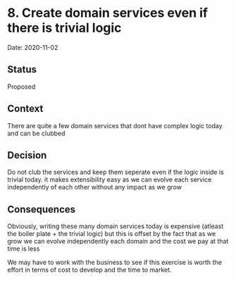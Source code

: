 # 8. Create domain services even if there is trivial logic

Date: 2020-11-02

## Status

Proposed

## Context

There are quite a few domain services that dont have complex logic today and can be clubbed

## Decision

Do not club the services and keep them seperate even if the logic inside is trivial today. it makes extensibility easy as we can evolve each service independently of each other without any impact as we grow

## Consequences

Obviously, writing these many domain services today is expensive (atleast the boiler plate + the trivial logic) but this is offset by the fact that as we grow we can evolve independently each domain and the cost we pay at that time is less

We may have to work with the business to see if this exercise is worth the effort in terms of cost to develop and the time to market. 
